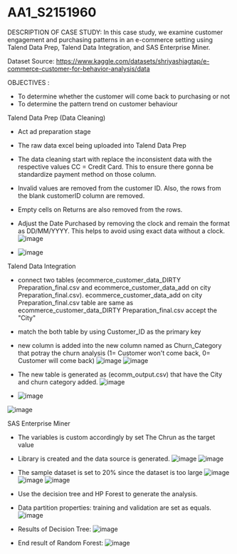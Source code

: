 # AA1_S2151960
DESCRIPTION OF CASE STUDY:
In this case study, we examine customer engagement and purchasing patterns in an e-commerce setting using Talend Data Prep, Talend Data Integration, and SAS Enterprise Miner.

Dataset Source: https://www.kaggle.com/datasets/shriyashjagtap/e-commerce-customer-for-behavior-analysis/data

OBJECTIVES : 
- To determine whether the customer will come back to purchasing or not
- To determine the pattern trend on customer behaviour

Talend Data Prep (Data Cleaning)
- Act ad preparation stage
- The raw data excel being uploaded into Talend Data Prep
- The data cleaning start with replace the inconsistent data with the respective values CC = Credit Card. This to ensure there gonna be standardize payment method on those column.
- Invalid values are removed from the customer ID. Also, the rows from the blank customerID column are removed.
- Empty cells on Returns are also removed from the rows.
- Adjust the Date Purchased by removing the clock and remain the format as DD/MM/YYYY. This helps to avoid using exact data without a clock.
![image](https://github.com/NurShafiqahs2151950/AA1_S2151960/assets/102545710/2a6713eb-9cd2-4f3f-856f-c54becf887b8)

- ![image](https://github.com/NurShafiqahs2151950/AA1_S2151960/assets/102545710/8697f319-a7ba-44bd-ab4a-2b5858f99877)






Talend Data Integration
- connect two tables (ecommerce_customer_data_DIRTY Preparation_final.csv and ecommerce_customer_data_add on city Preparation_final.csv). ecommerce_customer_data_add on city Preparation_final.csv table are same as ecommerce_customer_data_DIRTY Preparation_final.csv accept the "City"
- match the both table by using Customer_ID as the primary key
- new column is added into the new column named as Churn_Category that potray the churn analysis (1= Customer won't come back, 0= Customer will come back)
![image](https://github.com/NurShafiqahs2151950/AA1_S2151960/assets/102545710/e3946596-f766-4b50-b75a-7e179ab345ac)
![image](https://github.com/NurShafiqahs2151950/AA1_S2151960/assets/102545710/64314880-9ed9-430d-a6bd-b038744fe7f9)

- The new table is generated as (ecomm_output.csv) that have the City and churn category added.
  ![image](https://github.com/NurShafiqahs2151950/AA1_S2151960/assets/102545710/6beb8013-efee-4f9a-ab5e-7b60aa279a9a)

- ![image](https://github.com/NurShafiqahs2151950/AA1_S2151960/assets/102545710/42da5ee5-995b-433c-805a-0d6552690a0a)

![image](https://github.com/NurShafiqahs2151950/AA1_S2151960/assets/102545710/77852976-8354-4ff4-b044-897f14253117)




SAS Enterprise Miner
- The variables is custom accordingly by set The Chrun as the target value
- Library is created and the data source is generated.
![image](https://github.com/NurShafiqahs2151950/AA1_S2151960/assets/102545710/c5f83fab-b72b-403e-b34d-45caff511769)
![image](https://github.com/NurShafiqahs2151950/AA1_S2151960/assets/102545710/5099dcf9-2484-4c6e-8780-a678f95ac745)

- The sample dataset is set to 20% since the dataset is too large
![image](https://github.com/NurShafiqahs2151950/AA1_S2151960/assets/102545710/923201ca-f20b-4bad-9b9c-1f9df8936011)
![image](https://github.com/NurShafiqahs2151950/AA1_S2151960/assets/102545710/9652125e-7ae7-4293-8630-6c4ec3dd1f53)
![image](https://github.com/NurShafiqahs2151950/AA1_S2151960/assets/102545710/9fea85b4-f9cf-4873-9b06-a8734d99d89d)

- Use the decision tree and HP Forest to generate the analysis.
- Data partition properties: training and validation are set as equals.
![image](https://github.com/NurShafiqahs2151950/AA1_S2151960/assets/102545710/58ecb04f-2f96-4dd2-a484-156b898877a2)

- Results of Decision Tree:
![image](https://github.com/NurShafiqahs2151950/AA1_S2151960/assets/102545710/cfd84dd6-c84c-4f55-afb1-9f6c222a6adc)
- End result of Random Forest:
![image](https://github.com/NurShafiqahs2151950/AA1_S2151960/assets/102545710/a73c5e20-7355-4f0b-994a-1f8b09f54475)




